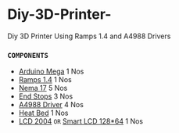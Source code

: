 # Diy-3D-Printer-
Diy 3D Printer Using Ramps 1.4 and A4988 Drivers

### `COMPONENTS`

+ [Arduino Mega](https://www.electronicscomp.com/arduino-mega-2560-r3-india) 1 Nos
+ [Ramps 1.4](https://www.electronicscomp.com/ramps-1.4-3d-printer-controller-board-arduino-mega-shield) 1 Nos
+ [Nema 17](https://bit.ly/3jQbJS7) 5 Nos 
+ [End Stops](https://robu.in/product/cnc-3d-printer-mech-endstop-switch/) 3 Nos 
+ [A4988 Driver](https://robu.in/product/a4988-driver-stepper-motor-driver-standard-quality/) 4 Nos
+ [Heat Bed](https://robu.in/product/reprap-mk2b-3d-printers-dual-power-pcb-heatbed/) 1 Nos
+ [LCD 2004](https://bit.ly/38N1mId)   `OR`  [Smart LCD 128*64](https://robu.in/product/3d-printer-12864-smart-lcd-controller-ramps-1-4/) 1 Nos




